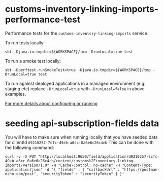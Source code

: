 # customs-inventory-linking-imports-performance-test

Performance tests for the `customs-inventory-linking-imports` service.

To run tests locally: 

    sbt -Djava.io.tmpdir=${WORKSPACE}/tmp -DrunLocal=true test 

To run a smoke test locally: 

    sbt -Dperftest.runSmokeTest=true -Djava.io.tmpdir=${WORKSPACE}/tmp -DrunLocal=true test

To run against deployed applications in a managed environment (e.g. staging etc) replace `-DrunLocal=true` with `-DrunLocal=false` in above examples.  

[For more details about configuring or running](https://github.com/hmrc/performance-test-runner)

# seeding api-subscription-fields data

You will have to make sure when running locally that you have seeded data for clientId `d9210257-7cfc-49eb-a6cc-0a6e6c26c4cb`
This can be done with the following command:

    curl -v -X PUT "http://localhost:9650/field/application/d9210257-7cfc-49eb-a6cc-0a6e6c26c4cb/context/customs%2Finventory-linking-imports/version/1.0" -H "Cache-Control: no-cache" -H "Content-Type: application/json" -d '{ "fields" : { "callbackUrl" : "https://postman-echo.com/post", "securityToken" : "securityToken" } }'